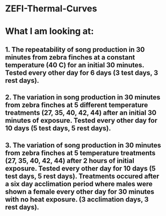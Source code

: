 # ZEFI-Thermal-Curves
# What I am looking at:
## 1. The repeatability of song production in 30 minutes from zebra finches at a constant temperature (40 C) for an initial 30 minutes. Tested every other day for 6 days (3 test days, 3 rest days).
## 2. The variation in song production in 30 minutes from zebra finches at 5 different temperature treatments (27, 35, 40, 42, 44) after an initial 30 minutes of exposure. Tested every other day for 10 days (5 test days, 5 rest days).
## 3. The variation of song production in 30 minutes from zebra finches at 5 temperature treatments (27, 35, 40, 42, 44) after 2 hours of initial exposure. Tested every other day for 10 days (5 test days, 5 rest days). Treatments occured after a six day acclimation period where males were shown a female every other day for 30 minutes with no heat exposure. (3 acclimation days, 3 rest days).

